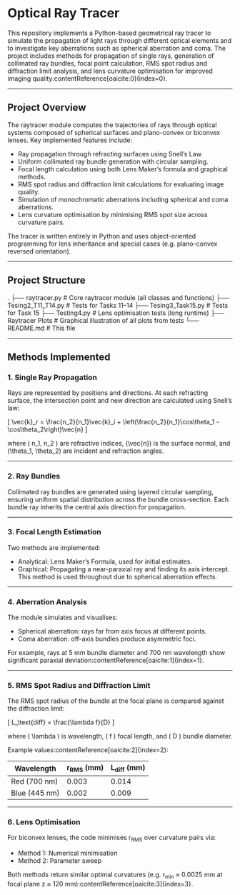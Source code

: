 # Optical Ray Tracer

This repository implements a Python-based geometrical ray tracer to simulate the propagation of light rays through different optical elements and to investigate key aberrations such as spherical aberration and coma. The project includes methods for propagation of single rays, generation of collimated ray bundles, focal point calculation, RMS spot radius and diffraction limit analysis, and lens curvature optimisation for improved imaging quality:contentReference[oaicite:0]{index=0}.

---

## Project Overview

The raytracer module computes the trajectories of rays through optical systems composed of spherical surfaces and plano-convex or biconvex lenses. Key implemented features include:

- Ray propagation through refracting surfaces using Snell’s Law.  
- Uniform collimated ray bundle generation with circular sampling.  
- Focal length calculation using both Lens Maker’s formula and graphical methods.  
- RMS spot radius and diffraction limit calculations for evaluating image quality.  
- Simulation of monochromatic aberrations including spherical and coma aberrations.  
- Lens curvature optimisation by minimising RMS spot size across curvature pairs.

The tracer is written entirely in Python and uses object-oriented programming for lens inheritance and special cases (e.g. plano-convex reversed orientation).

---

## Project Structure

.
├── raytracer.py # Core raytracer module (all classes and functions)
├── Tesing2_T11_T14.py # Tests for Tasks 11–14
├── Tesing3_Task15.py # Tests for Task 15
├── Testing4.py # Lens optimisation tests (long runtime)
├── Raytracer Plots # Graphical illustration of all plots from tests
└── README.md # This file


---

## Methods Implemented

### 1. Single Ray Propagation
Rays are represented by positions and directions. At each refracting surface, the intersection point and new direction are calculated using Snell’s law:

\[
\vec{k}_r = \frac{n_2}{n_1}\vec{k}_i + \left(\frac{n_2}{n_1}\cos\theta_1 - \cos\theta_2\right)\vec{n}
\]

where \( n_1, n_2 \) are refractive indices, \(\vec{n}\) is the surface normal, and \(\theta_1, \theta_2\) are incident and refraction angles.

---

### 2. Ray Bundles
Collimated ray bundles are generated using layered circular sampling, ensuring uniform spatial distribution across the bundle cross-section. Each bundle ray inherits the central axis direction for propagation.

---

### 3. Focal Length Estimation
Two methods are implemented:

- Analytical: Lens Maker’s Formula, used for initial estimates.  
- Graphical: Propagating a near-paraxial ray and finding its axis intercept. This method is used throughout due to spherical aberration effects.

---

### 4. Aberration Analysis
The module simulates and visualises:

- Spherical aberration: rays far from axis focus at different points.  
- Coma aberration: off-axis bundles produce asymmetric foci.

For example, rays at 5 mm bundle diameter and 700 nm wavelength show significant paraxial deviation:contentReference[oaicite:1]{index=1}.

---

### 5. RMS Spot Radius and Diffraction Limit
The RMS spot radius of the bundle at the focal plane is compared against the diffraction limit:

\[
L_\text{diff} = \frac{\lambda f}{D}
\]

where \( \lambda \) is wavelength, \( f \) focal length, and \( D \) bundle diameter.

Example values:contentReference[oaicite:2]{index=2}:

| Wavelength | r<sub>RMS</sub> (mm) | L<sub>diff</sub> (mm) |
|-----------|----------------------|-----------------------|
| Red (700 nm) | 0.003 | 0.014 |
| Blue (445 nm) | 0.002 | 0.009 |

---

### 6. Lens Optimisation
For biconvex lenses, the code minimises r<sub>RMS</sub> over curvature pairs via:

- Method 1: Numerical minimisation  
- Method 2: Parameter sweep

Both methods return similar optimal curvatures (e.g. r<sub>min</sub> ≈ 0.0025 mm at focal plane z ≈ 120 mm):contentReference[oaicite:3]{index=3}.

